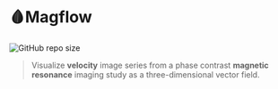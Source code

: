 # 🩸Magflow

![GitHub repo size](https://img.shields.io/github/repo-size/lewinkoon/magflow)

> Visualize **velocity** image series from a phase contrast **magnetic resonance** imaging study as a three-dimensional vector field.